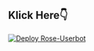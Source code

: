 ## Klick Here👇
[![Deploy Rose-Userbot](https://www.herokucdn.com/deploy/button.svg)](https://heroku.com/deploy)
